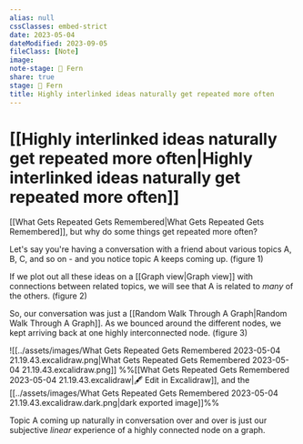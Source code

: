 ```yaml
---
alias: null
cssClasses: embed-strict
date: 2023-05-04
dateModified: 2023-09-05
fileClass: [Note]
image: 
note-stage: 🌿 Fern
share: true
stage: 🌿 Fern
title: Highly interlinked ideas naturally get repeated more often
---
```


# [[Highly interlinked ideas naturally get repeated more often|Highly interlinked ideas naturally get repeated more often]]

[[What Gets Repeated Gets Remembered|What Gets Repeated Gets Remembered]], but why do some things get repeated more often?

Let's say you're having a conversation with a friend about various topics A, B, C, and so on - and you notice topic A keeps coming up. (figure 1)

If we plot out all these ideas on a [[Graph view|Graph view]] with connections between related topics, we will see that A is related to _many_ of the others. (figure 2)

So, our conversation was just a [[Random Walk Through A Graph|Random Walk Through A Graph]]. As we bounced around the different nodes, we kept arriving back at one highly interconnected node. (figure 3)

![[../assets/images/What Gets Repeated Gets Remembered 2023-05-04 21.19.43.excalidraw.png|What Gets Repeated Gets Remembered 2023-05-04 21.19.43.excalidraw.png]]
%%[[What Gets Repeated Gets Remembered 2023-05-04 21.19.43.excalidraw|🖋 Edit in Excalidraw]], and the [[../assets/images/What Gets Repeated Gets Remembered 2023-05-04 21.19.43.excalidraw.dark.png|dark exported image]]%%

Topic A coming up naturally in conversation over and over is just our subjective _linear_ experience of a highly connected node on a graph. 
